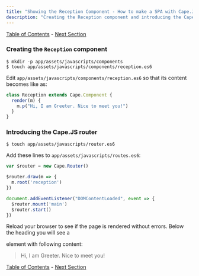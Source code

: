 ```yaml
---
title: "Showing the Reception Component - How to make a SPA with Cape.JS and Rails"
description: "Creating the Reception component and introducing the Cape.JS router."
---
```


[Table of Contents](../) - [Next Section](#)

### Creating the `Reception` component

```text
$ mkdir -p app/assets/javascripts/components
$ touch app/assets/javascripts/components/reception.es6
```

Edit `app/assets/javascripts/components/reception.es6` so that its content becomes like as:

```javascript
class Reception extends Cape.Component {
  render(m) {
    m.p("Hi, I am Greeter. Nice to meet you!")
  }
}
```

### Introducing the Cape.JS router

```text
$ touch app/assets/javascripts/router.es6
```

Add these lines to `app/assets/javascripts/routes.es6`:

```javascript
var $router = new Cape.Router()

$router.draw(m => {
  m.root('reception')
})

document.addEventListener("DOMContentLoaded", event => {
  $router.mount('main')
  $router.start()
})
```

Reload your browser to see if the page is rendered without errors. Below the heading you will see a <p> element with following content:

> Hi, I am Greeter. Nice to meet you!

[Table of Contents](../) - [Next Section](#)
